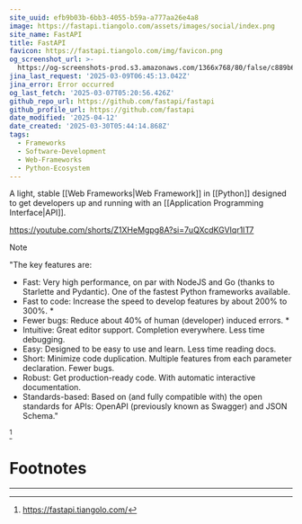 ```yaml
---
site_uuid: efb9b03b-6bb3-4055-b59a-a777aa26e4a8
image: https://fastapi.tiangolo.com/assets/images/social/index.png
site_name: FastAPI
title: FastAPI
favicon: https://fastapi.tiangolo.com/img/favicon.png
og_screenshot_url: >-
  https://og-screenshots-prod.s3.amazonaws.com/1366x768/80/false/c889b62860c33a44dc8a7a9613e6234d218661b6a081ebcb9e51d4c04adabd23.jpeg
jina_last_request: '2025-03-09T06:45:13.042Z'
jina_error: Error occurred
og_last_fetch: '2025-03-07T05:20:56.426Z'
github_repo_url: https://github.com/fastapi/fastapi
github_profile_url: https://github.com/fastapi
date_modified: '2025-04-12'
date_created: '2025-03-30T05:44:14.868Z'
tags:
  - Frameworks
  - Software-Development
  - Web-Frameworks
  - Python-Ecosystem
---
```













A light, stable [[Web Frameworks|Web Framework]] in [[Python]] designed to get developers up and running with an [[Application Programming Interface|API]].

https://youtube.com/shorts/Z1XHeMgpg8A?si=7uQXcdKGVIqr1IT7

> [!NOTE]
> "The key features are:
> - Fast: Very high performance, on par with NodeJS and Go (thanks to Starlette and Pydantic). One of the fastest Python frameworks available.
> - Fast to code: Increase the speed to develop features by about 200% to 300%. *
> - Fewer bugs: Reduce about 40% of human (developer) induced errors. *
> - Intuitive: Great editor support. Completion everywhere. Less time debugging.
> - Easy: Designed to be easy to use and learn. Less time reading docs.
> - Short: Minimize code duplication. Multiple features from each parameter declaration. Fewer bugs.
> - Robust: Get production-ready code. With automatic interactive documentation.
> - Standards-based: Based on (and fully compatible with) the open standards for APIs: OpenAPI (previously known as Swagger) and JSON Schema." 

[^8d64af]

# Footnotes
***
[^8d64af]: https://fastapi.tiangolo.com/

